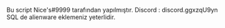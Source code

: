 Bu script Nice's#9999 tarafından yapılmıştır. Discord : discord.ggxzqU9yn SQL de alienware eklemeniz yeterlidir.
